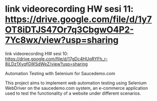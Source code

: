 # link videorecording HW sesi 11: https://drive.google.com/file/d/1y7OT8iDTJS47Or7q3CbgwO4P2-7Yc8wx/view?usp=sharing

link videorecording HW sesi 10: https://drive.google.com/file/d/17gDc4HUqRYFh_r-8jLDz1XyqfGWSdWeZ/view?usp=sharing

Automation Testing with Selenium for Saucedemo.com

This project aims to implement web automation testing using Selenium WebDriver on the saucedemo.com system, an e-commerce application used to test the functionality of a website under different scenarios.

